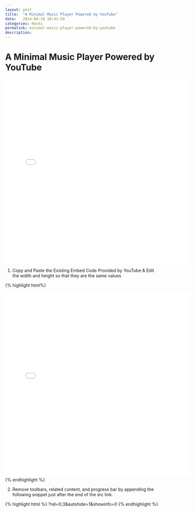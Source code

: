 ```yaml
---
layout: post
title:  "A Minimal Music Player Powered by YouTube"
date:   2014-04-18 10:41:50
categories: Hacks
permalink: minimal-music-player-powered-by-youtube
description: 
---
```


A Minimal Music Player Powered by YouTube
==========

<iframe width="600" height="600" src="//www.youtube-nocookie.com/embed/_-Qpj-bNidA" frameborder="0" allowfullscreen></iframe>


1. Copy and Paste the Existing Embed Code Provided by YouTube & Edit the width and height so that they are the same values</h3>

{% highlight html%}
<iframe width="600" height="600" src="//www.youtube-nocookie.com/embed/_-Qpj-bNidA" frameborder="0" allowfullscreen></iframe>
{% endhighlight %}

2. Remove toolbars, related content, and progress bar by appending the following snippet just after the end of the src link.

{% highlight html %}
?rel=0;3&amp;autohide=1&amp;showinfo=0
{% endhighlight %}
